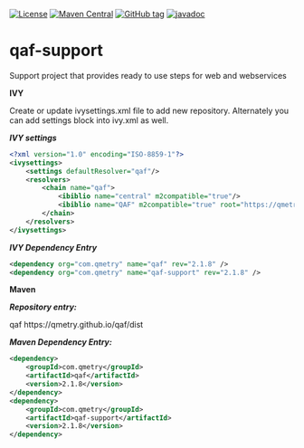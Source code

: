 [![License](https://img.shields.io/github/license/qmetry/qaf-support.svg)](http://www.opensource.org/licenses/mit-license.php)
[![Maven Central](https://maven-badges.herokuapp.com/maven-central/com.qmetry/qaf-support/badge.svg)](https://mvnrepository.com/artifact/com.qmetry/qaf-support/latest)
[![GitHub tag](https://img.shields.io/github/tag/qmetry/qaf-support.svg)](https://github.com/qmetry/qaf-support/tags)
[![javadoc](https://javadoc.io/badge2/com.qmetry/qaf-support/javadoc.svg)](https://javadoc.io/doc/com.qmetry/qaf-support)

# qaf-support
Support project that provides ready to use steps for web and webservices

**IVY**

Create or update ivysettings.xml file to add new repository. Alternately you can add settings block into ivy.xml as well.

***IVY settings***

```xml
<?xml version="1.0" encoding="ISO-8859-1"?>
<ivysettings>
    <settings defaultResolver="qaf"/>
    <resolvers>
        <chain name="qaf">
            <ibiblio name="central" m2compatible="true"/>
            <ibiblio name="QAF" m2compatible="true" root="https://qmetry.github.io/qaf/dist" />
        </chain>
    </resolvers>
</ivysettings>
```
***IVY Dependency Entry***

```xml
<dependency org="com.qmetry" name="qaf" rev="2.1.8" />
<dependency org="com.qmetry" name="qaf-support" rev="2.1.8" />
```


**Maven**

***Repository entry:***

<repository>
    <id>qaf</id>
    <url>https://qmetry.github.io/qaf/dist</url>
</repository>

***Maven Dependency Entry:***

``` xml
<dependency>
    <groupId>com.qmetry</groupId>
    <artifactId>qaf</artifactId>
    <version>2.1.8</version>
</dependency>
<dependency>
    <groupId>com.qmetry</groupId>
    <artifactId>qaf-support</artifactId>
    <version>2.1.8</version>
</dependency>
```
